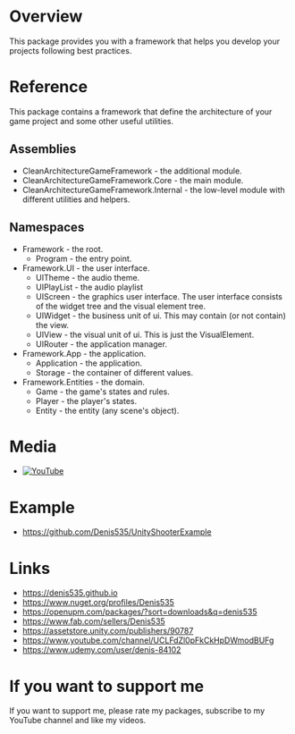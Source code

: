 # Overview
This package provides you with a framework that helps you develop your projects following best practices.

# Reference
This package contains a framework that define the architecture of your game project and some other useful utilities.

## Assemblies
- CleanArchitectureGameFramework - the additional module.
- CleanArchitectureGameFramework.Core - the main module.
- CleanArchitectureGameFramework.Internal - the low-level module with different utilities and helpers.

## Namespaces
- Framework - the root.
    - Program              - the entry point.
- Framework.UI - the user interface.
    - UITheme              - the audio theme.
    - UIPlayList           - the audio playlist
    - UIScreen             - the graphics user interface. The user interface consists of the widget tree and the visual element tree.
    - UIWidget             - the business unit of ui. This may contain (or not contain) the view.
    - UIView               - the visual unit of ui. This is just the VisualElement.
    - UIRouter             - the application manager.
- Framework.App - the application.
    - Application          - the application.
    - Storage              - the container of different values.
- Framework.Entities - the domain.
    - Game                 - the game's states and rules.
    - Player               - the player's states.
    - Entity               - the entity (any scene's object).

# Media
- [![YouTube](https://img.youtube.com/vi/WmLJHRg0EI4/0.jpg)](https://youtu.be/WmLJHRg0EI4?feature=shared)

# Example
- https://github.com/Denis535/UnityShooterExample

# Links
- https://denis535.github.io
- https://www.nuget.org/profiles/Denis535
- https://openupm.com/packages/?sort=downloads&q=denis535
- https://www.fab.com/sellers/Denis535
- https://assetstore.unity.com/publishers/90787
- https://www.youtube.com/channel/UCLFdZl0pFkCkHpDWmodBUFg
- https://www.udemy.com/user/denis-84102

# If you want to support me
If you want to support me, please rate my packages, subscribe to my YouTube channel and like my videos.

